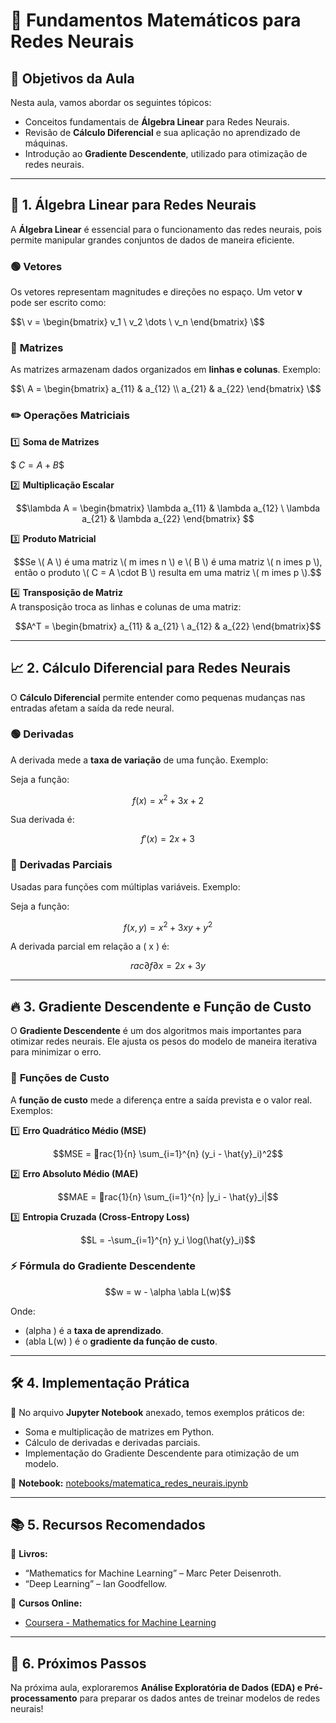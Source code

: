 # 📌 Fundamentos Matemáticos para Redes Neurais

## 🎯 Objetivos da Aula
Nesta aula, vamos abordar os seguintes tópicos:
- Conceitos fundamentais de **Álgebra Linear** para Redes Neurais.
- Revisão de **Cálculo Diferencial** e sua aplicação no aprendizado de máquinas.
- Introdução ao **Gradiente Descendente**, utilizado para otimização de redes neurais.

---

## 🔢 1. Álgebra Linear para Redes Neurais
A **Álgebra Linear** é essencial para o funcionamento das redes neurais, pois permite manipular grandes conjuntos de dados de maneira eficiente.

### 🟢 **Vetores**
Os vetores representam magnitudes e direções no espaço. Um vetor **v** pode ser escrito como:

$$\ v = \begin{bmatrix} v_1 \ v_2 \dots \ v_n \end{bmatrix} \$$

### 🔵 **Matrizes**
As matrizes armazenam dados organizados em **linhas e colunas**. Exemplo:

$$\ A = \begin{bmatrix} a_{11} & a_{12} \\ 
a_{21} & a_{22} \end{bmatrix} \$$

### ✏️ **Operações Matriciais**
1️⃣ **Soma de Matrizes**  

$$\ C = A + B \$$

2️⃣ **Multiplicação Escalar**  
```math
\lambda A = \begin{bmatrix} \lambda a_{11} & \lambda a_{12} \ \lambda a_{21} & \lambda a_{22} \end{bmatrix} 
```
3️⃣ **Produto Matricial**  
```math
Se \( A \) é uma matriz \( m 	imes n \) e \( B \) é uma matriz \( n 	imes p \), então o produto \( C = A \cdot B \) resulta em uma matriz \( m 	imes p \).
```
4️⃣ **Transposição de Matriz**  
A transposição troca as linhas e colunas de uma matriz:  
```math
A^T = \begin{bmatrix} a_{11} & a_{21} \ a_{12} & a_{22} \end{bmatrix}
```

---

## 📈 2. Cálculo Diferencial para Redes Neurais
O **Cálculo Diferencial** permite entender como pequenas mudanças nas entradas afetam a saída da rede neural.

### 🟢 **Derivadas**
A derivada mede a **taxa de variação** de uma função. Exemplo:

Seja a função:
```math
f(x) = x^2 + 3x + 2
```
Sua derivada é:
```math
f'(x) = 2x + 3
```

### 🔵 **Derivadas Parciais**
Usadas para funções com múltiplas variáveis. Exemplo:

Seja a função:
```math
f(x, y) = x^2 + 3xy + y^2
```
A derivada parcial em relação a \( x \) é:
```math
rac{\partial f}{\partial x} = 2x + 3y
```

---

## 🔥 3. Gradiente Descendente e Função de Custo
O **Gradiente Descendente** é um dos algoritmos mais importantes para otimizar redes neurais. Ele ajusta os pesos do modelo de maneira iterativa para minimizar o erro.

### 📌 **Funções de Custo**
A **função de custo** mede a diferença entre a saída prevista e o valor real. Exemplos:

1️⃣ **Erro Quadrático Médio (MSE)**  
```math
MSE = rac{1}{n} \sum_{i=1}^{n} (y_i - \hat{y}_i)^2
```

2️⃣ **Erro Absoluto Médio (MAE)**  
```math
MAE = rac{1}{n} \sum_{i=1}^{n} |y_i - \hat{y}_i|
```

3️⃣ **Entropia Cruzada (Cross-Entropy Loss)**  
```math
L = -\sum_{i=1}^{n} y_i \log(\hat{y}_i)
```

### ⚡ **Fórmula do Gradiente Descendente**
```math
w = w -  \alpha \abla L(w)
```
Onde:
- \(alpha \) é a **taxa de aprendizado**.
- \(abla L(w) \) é o **gradiente da função de custo**.

---

## 🛠 4. Implementação Prática
📌 No arquivo **Jupyter Notebook** anexado, temos exemplos práticos de:
- Soma e multiplicação de matrizes em Python.
- Cálculo de derivadas e derivadas parciais.
- Implementação do Gradiente Descendente para otimização de um modelo.

🔗 **Notebook:** [notebooks/matematica_redes_neurais.ipynb](notebooks/matematica_redes_neurais.ipynb)

---

## 📚 5. Recursos Recomendados
📖 **Livros:**
- “Mathematics for Machine Learning” – Marc Peter Deisenroth.
- “Deep Learning” – Ian Goodfellow.

🎥 **Cursos Online:**
- [Coursera - Mathematics for Machine Learning](https://www.coursera.org/specializations/mathematics-machine-learning)

---

## 🚀 6. Próximos Passos
Na próxima aula, exploraremos **Análise Exploratória de Dados (EDA) e Pré-processamento** para preparar os dados antes de treinar modelos de redes neurais!

